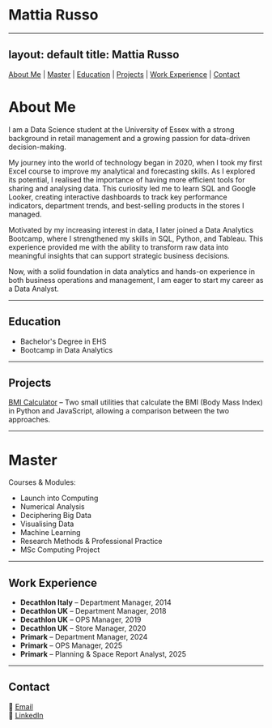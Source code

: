 # Mattia Russo

---
layout: default
title: Mattia Russo
---

[About Me](#about-me) | [Master](#master) | [Education](#education) | [Projects](#projects) | [Work Experience](#work-experience) | [Contact](#contact)

# About Me

I am a Data Science student at the University of Essex with a strong background in retail management and a growing passion for data-driven decision-making.

My journey into the world of technology began in 2020, when I took my first Excel course to improve my analytical and forecasting skills. As I explored its potential, I realised the importance of having more efficient tools for sharing and analysing data. This curiosity led me to learn SQL and Google Looker, creating interactive dashboards to track key performance indicators, department trends, and best-selling products in the stores I managed.

Motivated by my increasing interest in data, I later joined a Data Analytics Bootcamp, where I strengthened my skills in SQL, Python, and Tableau. This experience provided me with the ability to transform raw data into meaningful insights that can support strategic business decisions.

Now, with a solid foundation in data analytics and hands-on experience in both business operations and management, I am eager to start my career as a Data Analyst.

---

## Education

- Bachelor's Degree in EHS  
- Bootcamp in Data Analytics

---

## Projects

[BMI Calculator](https://github.com/matt9891-stack/Utility_BMI.git) – Two small utilities that calculate the BMI (Body Mass Index) in Python and JavaScript, allowing a comparison between the two approaches.

---

# Master

Courses & Modules:

- Launch into Computing
- Numerical Analysis
- Deciphering Big Data
- Visualising Data
- Machine Learning
- Research Methods & Professional Practice
- MSc Computing Project

---

## Work Experience

- **Decathlon Italy** – Department Manager, 2014  
- **Decathlon UK** – Department Manager, 2018  
- **Decathlon UK** – OPS Manager, 2019  
- **Decathlon UK** – Store Manager, 2020  
- **Primark** – Department Manager, 2024  
- **Primark** – OPS Manager, 2025  
- **Primark** – Planning & Space Report Analyst, 2025

---

## Contact

📧 [Email](mailto:mr25377@essex.ac.uk)  
💼 [LinkedIn](https://www.linkedin.com/in/mattia-russo-172934153)
